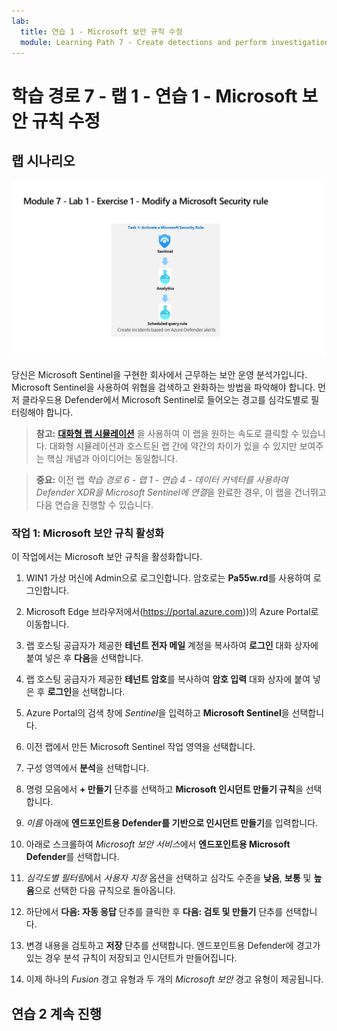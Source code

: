 ```yaml
---
lab:
  title: 연습 1 - Microsoft 보안 규칙 수정
  module: Learning Path 7 - Create detections and perform investigations using Microsoft Sentinel
---
```


# 학습 경로 7 - 랩 1 - 연습 1 - Microsoft 보안 규칙 수정

## 랩 시나리오

![랩 개요입니다.](../Media/SC-200-Lab_Diagrams_Mod7_L1_Ex1.png)

당신은 Microsoft Sentinel을 구현한 회사에서 근무하는 보안 운영 분석가입니다. Microsoft Sentinel을 사용하여 위협을 검색하고 완화하는 방법을 파악해야 합니다. 먼저 클라우드용 Defender에서 Microsoft Sentinel로 들어오는 경고를 심각도별로 필터링해야 합니다.

>**참고:** **[대화형 랩 시뮬레이션](https://mslabs.cloudguides.com/guides/SC-200%20Lab%20Simulation%20-%20Modify%20a%20Microsoft%20Security%20rule)** 을 사용하여 이 랩을 원하는 속도로 클릭할 수 있습니다. 대화형 시뮬레이션과 호스트된 랩 간에 약간의 차이가 있을 수 있지만 보여주는 핵심 개념과 아이디어는 동일합니다. 

>**중요:** 이전 랩 *학습 경로 6 - 랩 1 - 연습 4 - 데이터 커넥터를 사용하여 Defender XDR을 Microsoft Sentinel에 연결*을 완료한 경우, 이 랩을 건너뛰고 다음 연습을 진행할 수 있습니다.


### 작업 1: Microsoft 보안 규칙 활성화

이 작업에서는 Microsoft 보안 규칙을 활성화합니다.

1. WIN1 가상 머신에 Admin으로 로그인합니다. 암호로는 **Pa55w.rd**를 사용하여 로그인합니다.  

1. Microsoft Edge 브라우저에서(https://portal.azure.com))의 Azure Portal로 이동합니다.

1. 랩 호스팅 공급자가 제공한 **테넌트 전자 메일** 계정을 복사하여 **로그인** 대화 상자에 붙여 넣은 후 **다음**을 선택합니다.

1. 랩 호스팅 공급자가 제공한 **테넌트 암호**를 복사하여 **암호 입력** 대화 상자에 붙여 넣은 후 **로그인**을 선택합니다.

1. Azure Portal의 검색 창에 *Sentinel*을 입력하고 **Microsoft Sentinel**을 선택합니다.

1. 이전 랩에서 만든 Microsoft Sentinel 작업 영역을 선택합니다.

1. 구성 영역에서 **분석**을 선택합니다.

1. 명령 모음에서 **+ 만들기** 단추를 선택하고 **Microsoft 인시던트 만들기 규칙**을 선택합니다.

1. *이름* 아래에 **엔드포인트용 Defender를 기반으로 인시던트 만들기**를 입력합니다.

1. 아래로 스크롤하여 *Microsoft 보안 서비스*에서 **엔드포인트용 Microsoft Defender**를 선택합니다.

1. *심각도별 필터링*에서 *사용자 지정* 옵션을 선택하고 심각도 수준을 **낮음**, **보통** 및 **높음**으로 선택한 다음 규칙으로 돌아옵니다.

1. 하단에서 **다음: 자동 응답** 단추를 클릭한 후 **다음: 검토 및 만들기** 단추를 선택합니다.

1. 변경 내용을 검토하고 **저장** 단추를 선택합니다. 엔드포인트용 Defender에 경고가 있는 경우 분석 규칙이 저장되고 인시던트가 만들어집니다.

1. 이제 하나의 *Fusion* 경고 유형과 두 개의 *Microsoft 보안* 경고 유형이 제공됩니다.

## 연습 2 계속 진행
